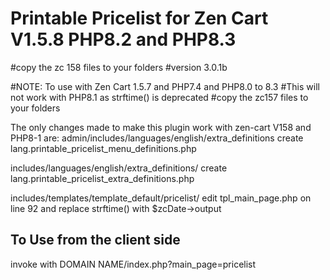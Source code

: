 # Printable Pricelist for Zen Cart V1.5.8 PHP8.2 and PHP8.3
#copy the zc 158 files to your folders
#version 3.0.1b

#NOTE: To use with Zen Cart 1.5.7 and PHP7.4 and PHP8.0 to 8.3
#This will not work with PHP8.1 as strftime() is deprecated
#copy the zc157 files to your folders 


The only changes made to make this plugin work with zen-cart V158 and PHP8-1 are:
admin/includes/languages/english/extra_definitions
    create lang.printable_pricelist_menu_definitions.php
    
includes/languages/english/extra_definitions/
    create lang.printable_pricelist_extra_definitions.php
    
includes/templates/template_default/pricelist/
     edit tpl_main_page.php on line 92 and replace strftime()  with $zcDate->output

To Use from the client side
----------------------------
invoke with DOMAIN NAME/index.php?main_page=pricelist
    
